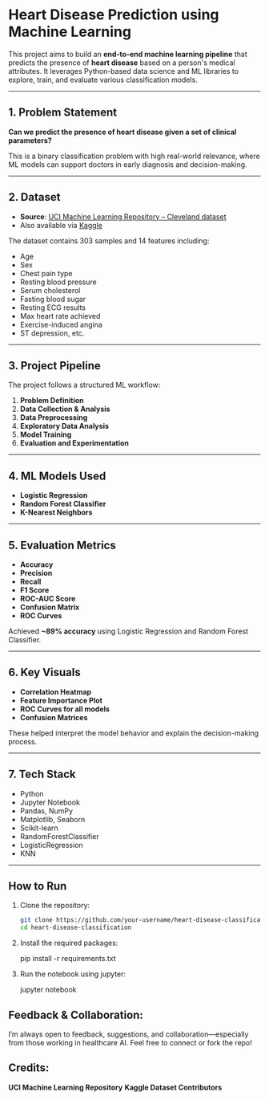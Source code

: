 # Heart Disease Prediction using Machine Learning

This project aims to build an **end-to-end machine learning pipeline** that predicts the presence of **heart disease** based on a person's medical attributes. It leverages Python-based data science and ML libraries to explore, train, and evaluate various classification models.

---

## 1. Problem Statement

**Can we predict the presence of heart disease given a set of clinical parameters?**

This is a binary classification problem with high real-world relevance, where ML models can support doctors in early diagnosis and decision-making.

---

## 2. Dataset

- **Source**: [UCI Machine Learning Repository – Cleveland dataset](https://archive.ics.uci.edu/dataset/45/heart+disease)  
- Also available via [Kaggle](https://www.kaggle.com/datasets/redwankarimsony/heart-disease-data)

The dataset contains 303 samples and 14 features including:
- Age
- Sex
- Chest pain type
- Resting blood pressure
- Serum cholesterol
- Fasting blood sugar
- Resting ECG results
- Max heart rate achieved
- Exercise-induced angina
- ST depression, etc.

---

## 3. Project Pipeline

The project follows a structured ML workflow:

1. **Problem Definition**
2. **Data Collection & Analysis**
3. **Data Preprocessing**
4. **Exploratory Data Analysis**
5. **Model Training**
6. **Evaluation and Experimentation**

---

## 4. ML Models Used

- **Logistic Regression**
- **Random Forest Classifier**
- **K-Nearest Neighbors**

---

## 5. Evaluation Metrics

- **Accuracy**
- **Precision**
- **Recall**
- **F1 Score**
- **ROC-AUC Score**
- **Confusion Matrix**
- **ROC Curves**

 Achieved **~89% accuracy** using Logistic Regression and Random Forest Classifier.

---

## 6. Key Visuals

- **Correlation Heatmap**
- **Feature Importance Plot**
- **ROC Curves for all models**
- **Confusion Matrices**

These helped interpret the model behavior and explain the decision-making process.

---

## 7. Tech Stack

- Python
- Jupyter Notebook
- Pandas, NumPy
- Matplotlib, Seaborn
- Scikit-learn
- RandomForestClassifier
- LogisticRegression
- KNN

---

## How to Run

1. Clone the repository:
   ```bash
   git clone https://github.com/your-username/heart-disease-classification.git
   cd heart-disease-classification
2. Install the required packages: 
   
    pip install -r requirements.txt
3. Run the notebook using jupyter: 
   
   jupyter notebook


## Feedback & Collaboration: 
I’m always open to feedback, suggestions, and collaboration—especially from those working in healthcare AI. Feel free to connect or fork the repo!

## Credits:

**UCI Machine Learning Repository**
**Kaggle Dataset Contributors**
